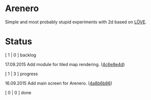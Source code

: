 # Arenero

Simple and most probably stupid experiments with 2d
based on [LÖVE](https://love2d.org).

# Status

[   1 |   0 ] backlog

17.09.2015 Add module for tiled map rendering. ([4c6e8e4d](https://github.com/norefle/arenero/tree/master/.fl/cards/4c/6e8e4d-02c5-4459-86c6-16a343a3858e.md))

[   1 |   3 ] progress

16.09.2015 Add main screen for Arenero. ([4a8b6b86](https://github.com/norefle/arenero/tree/master/.fl/cards/4a/8b6b86-5b57-4801-b969-c15f1b7620e4.md))

[   0 |   0 ] done
